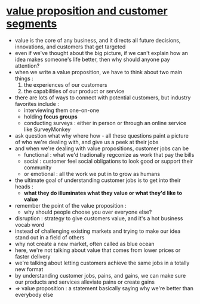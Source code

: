 # [value proposition and customer segments](https://www.youtube.com/watch?v=m2IPvT920XM&list=PL8dPuuaLjXtNamNKW5qlS-nKgA0on7Qze&index=4)
- value is the core of any business, and it directs all future decisions, innovations, and customers that get targeted
- even if we've thought about the big picture, if we can't explain how an idea makes someone's life better, then why should anyone pay attention?
- when we write a value proposition, we have to think about two main things :
    1. the experiences of our customers
    2. the capabilities of our product or service
- there are lots of ways to connect with potential customers, but industry favorites include :
    - interviewing them one-on-one
    - holding __focus groups__
    - conducting surveys : either in person or through an online service like SurveyMonkey
- ask question what why where how - all these questions paint a picture of who we're dealing with, and give us a peek at their jobs
- and when we're dealing with value propositions, customer jobs can be
    - functional : what we'd tradionally regconize as work that pay the bills
    - social : customer feel social obligations to look good or support their community
    - or emotional : all the work we put in to grow as humans
- the ultimate goal of understanding customer jobs is to get into their heads :
    - __what they do illuminates what they value or what they'd like to value__
- remember the point of the value proposition :
    - why should people choose you over everyone else?
- disruption : strategy to give customers value, and it's a hot business vocab word
- instead of challenging existing markets and trying to make our idea stand out in a field of others
- why not create a new market, often called as blue ocean
- here, we're not talking about value that comes from lower prices or faster delivery
- we're talking about letting customers achieve the same jobs in a totally new format
- by understanding customer jobs, pains, and gains, we can make sure our products and services alleviate pains or create gains
- => value proposition : a statement basically saying why we're better than everybody else
